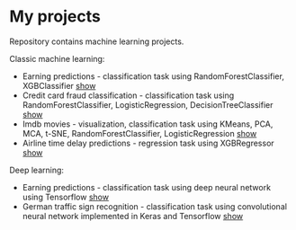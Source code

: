 # My projects
Repository contains machine learning projects.

Classic machine learning:
* Earning predictions - classification task using RandomForestClassifier, XGBClassifier [show](earn_predictions.ipynb) 
* Credit card fraud classification - classification task using RandomForestClassifier, LogisticRegression, DecisionTreeClassifier [show](credit_card_fraud.ipynb) 
* Imdb movies - visualization, classification task using KMeans, PCA, MCA, t-SNE, RandomForestClassifier, LogisticRegression [show](imdb_movies.ipynb)
* Airline time delay predictions - regression task using XGBRegressor [show](airline_delay_predictions.ipynb) 

Deep learning:
* Earning predictions - classification task using deep neural network using Tensorflow [show](earn_predictions_dnn.ipynb) 
* German traffic sign recognition - classification task using convolutional neural network implemented in Keras and Tensorflow [show](traffic_sign_recognition.ipynb) 
